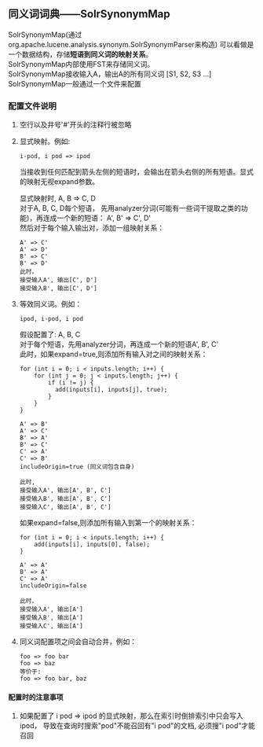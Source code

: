 ## 同义词词典——SolrSynonymMap
SolrSynonymMap(通过org.apache.lucene.analysis.synonym.SolrSynonymParser来构造)
可以看做是一个数据结构，存储**短语到同义词的映射关系**。  
SolrSynonymMap内部使用FST来存储同义词。    
SolrSynonymMap接收输入A，输出A的所有同义词 [S1, S2, S3 ...]  
SolrSynonymMap一般通过一个文件来配置
 
### 配置文件说明 
1. 空行以及井号'#'开头的注释行被忽略
2. 显式映射。例如: 
    ```
    i-pod, i pod => ipod
    ```
    当接收到任何匹配到箭头左侧的短语时，会输出在箭头右侧的所有短语。显式的映射无视expand参数。

    显式映射时, A, B => C, D  
    对于A, B, C, D每个短语， 先用analyzer分词(可能有一些词干提取之类的功能)，再连成一个新的短语：
    A', B' => C', D'     
    然后对于每个输入输出对，添加一组映射关系：
    ```
    A' => C'  
    A' => D'   
    B' => C'  
    B' => D'
    此时，
    接受输入A', 输出[C', D']
    接受输入B', 输出[C', D']
    ```  
3. 等效同义词。例如： 
    ```
    ipod, i-pod, i pod
    ```
    假设配置了: A, B, C   
    对于每个短语，先用analyzer分词，再连成一个新的短语A', B', C'  
    此时，如果expand=true,则添加所有输入对之间的映射关系：
    ```
    for (int i = 0; i < inputs.length; i++) {
        for (int j = 0; j < inputs.length; j++) {
            if (i != j) {
              add(inputs[i], inputs[j], true);
            }
        }
    }
    
    A' => B' 
    A' => C'
    B' => A'
    B' => C'
    C' => A' 
    C' => B' 
    includeOrigin=true (同义词包含自身)
    
    此时,
    接受输入A', 输出[A', B', C']
    接受输入B', 输出[A', B', C']
    接受输入C', 输出[A', B', C']
    ```
    如果expand=false,则添加所有输入到第一个的映射关系：
    ```
    for (int i = 0; i < inputs.length; i++) {
        add(inputs[i], inputs[0], false);
    }
    
    A' => A' 
    B' => A'
    C' => A'
    includeOrigin=false
    
    此时，
    接受输入A', 输出[A']
    接受输入B', 输出[A']
    接受输入C', 输出[A']
    ```
4. 同义词配置项之间会自动合并，例如： 
    ```
    foo => foo bar
    foo => baz
    等价于: 
    foo => foo bar, baz
    ```
#### 配置时的注意事项
1. 如果配置了 i pod => ipod 的显式映射，那么在索引时倒排索引中只会写入ipod，
导致在查询时搜索"pod"不能召回有"i pod"的文档, 必须搜"i pod"才能召回